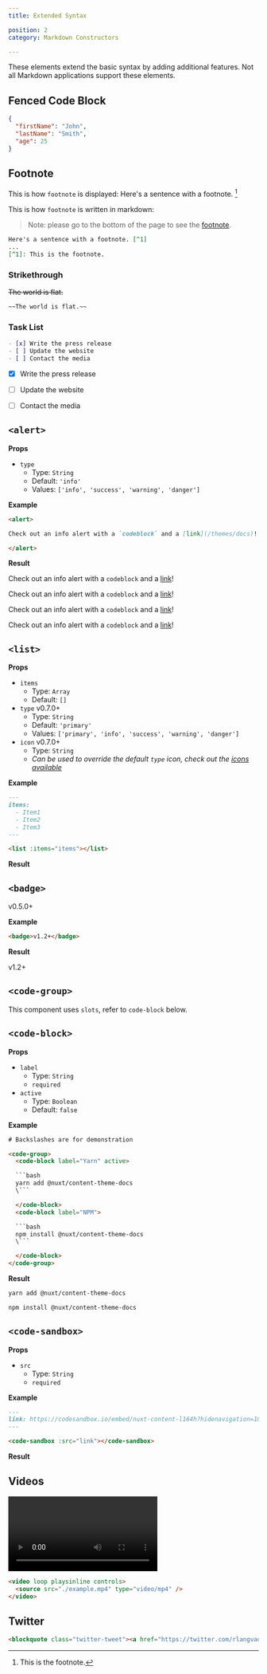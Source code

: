 ```yaml
---
title: Extended Syntax

position: 2
category: Markdown Constructors

---
```


These elements extend the basic syntax by adding additional features. Not all Markdown applications support these elements.


## Fenced Code Block

```json
{
  "firstName": "John",
  "lastName": "Smith",
  "age": 25
}
```

## Footnote
This is how `footnote` is displayed:
Here's a sentence with a footnote. [^1]

This is how `footnote` is written in markdown:

[^1]: This is the footnote.

> Note: please go to the bottom of the page to see the [footnote](/#twitter).

```md
Here's a sentence with a footnote. [^1]
...
[^1]: This is the footnote.
```
### Strikethrough
~~The world is flat.~~

```md
~~The world is flat.~~
```


### Task List

```md
- [x] Write the press release
- [ ] Update the website
- [ ] Contact the media
```

- [x] Write the press release
- [ ] Update the website
- [ ] Contact the media


## `<alert>`

**Props**

- `type`
  - Type: `String`
  - Default: `'info'`
  - Values: `['info', 'success', 'warning', 'danger']`

**Example**

```md
<alert>

Check out an info alert with a `codeblock` and a [link](/themes/docs)!

</alert>
```

**Result**

<alert>

Check out an info alert with a `codeblock` and a [link](/themes/docs)!

</alert>

<alert type = warning>

Check out an info alert with a `codeblock` and a [link](/themes/docs)!

</alert>

<alert type = success>

Check out an info alert with a `codeblock` and a [link](/themes/docs)!

</alert>

<alert type = danger>

Check out an info alert with a `codeblock` and a [link](/themes/docs)!

</alert>


## `<list>`

**Props**

- `items`
  - Type: `Array`
  - Default: `[]`
- `type` <badge>v0.7.0+</badge>
  - Type: `String`
  - Default: `'primary'`
  - Values: `['primary', 'info', 'success', 'warning', 'danger']`
- `icon` <badge>v0.7.0+</badge>
  - Type: `String`
  - *Can be used to override the default `type` icon, check out the [icons available](https://github.com/nuxt/content/tree/dev/packages/theme-docs/src/components/global/icons)*

**Example**

```md
---
items:
  - Item1
  - Item2
  - Item3
---

<list :items="items"></list>
```

**Result**

<list :items="['Item1', 'Item2', 'Item3']"></list>


## `<badge>`

<badge>v0.5.0+</badge>

**Example**

```md
<badge>v1.2+</badge>
```

**Result**

<badge>v1.2+</badge>

## `<code-group>`

This component uses `slots`, refer to `code-block` below.

## `<code-block>`

**Props**

- `label`
  - Type: `String`
  - `required`
- `active`
  - Type: `Boolean`
  - Default: `false`

**Example**

```html
# Backslashes are for demonstration

<code-group>
  <code-block label="Yarn" active>

  ```bash
  yarn add @nuxt/content-theme-docs
  \```

  </code-block>
  <code-block label="NPM">

  ```bash
  npm install @nuxt/content-theme-docs
  \```

  </code-block>
</code-group>
```

**Result**

<code-group>
  <code-block label="Yarn" active>

  ```bash
  yarn add @nuxt/content-theme-docs
  ```

  </code-block>
  <code-block label="NPM">

  ```bash
  npm install @nuxt/content-theme-docs
  ```

  </code-block>
</code-group>

## `<code-sandbox>`

**Props**

- `src`
  - Type: `String`
  - `required`

**Example**

```md
---
link: https://codesandbox.io/embed/nuxt-content-l164h?hidenavigation=1&theme=dark
---

<code-sandbox :src="link"></code-sandbox>
```

**Result**

<code-sandbox src="https://codesandbox.io/embed/nuxt-content-l164h?hidenavigation=1&theme=dark"></code-sandbox>

## Videos

<video loop playsinline controls>
  <source src="./example.mp4" type="video/mp4" />
</video>

```md
<video loop playsinline controls>
  <source src="./example.mp4" type="video/mp4" />
</video>
```

## Twitter

<blockquote class="twitter-tweet"><a href="https://twitter.com/rlangvad/status/1352940444200669186?ref_src=twsrc%5Etfw"></blockquote>

```md
<blockquote class="twitter-tweet"><a href="https://twitter.com/rlangvad/status/1352940444200669186?ref_src=twsrc%5Etfw"></blockquote>
```

<script async src="https://platform.twitter.com/widgets.js" charset="utf-8"></script>
